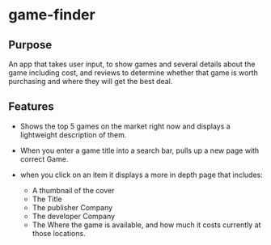 # game-finder

## Purpose
  An app that takes user input, to show games and several details about the game including cost, and reviews to determine whether that game is worth purchasing and where they will get the best deal.
  
## Features
  * Shows the top 5 games on the market right now and displays a lightweight description of them.
  
  * When you enter a game title into a search bar, pulls up a new page with correct Game.
  
  * when you click on an item it displays a more in depth page that includes:
  
    * A thumbnail of the cover
    * The Title
    * The publisher Company
    * The developer Company
    * The Where the game is available, and how much it costs currently at those locations.
